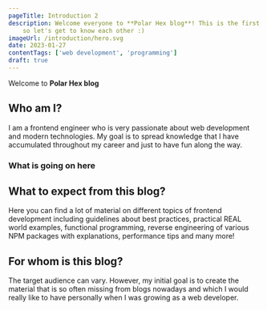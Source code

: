 ```yaml
---
pageTitle: Introduction 2
description: Welcome everyone to **Polar Hex blog**! This is the first and intro entry on this blog
    so let's get to know each other :)
imageUrl: /introduction/hero.svg
date: 2023-01-27
contentTags: ['web development', 'programming']
draft: true
---
```


Welcome to **Polar Hex blog**

## Who am I?

I am a frontend engineer who is very passionate about web development and modern technologies.
My goal is to spread knowledge that I have accumulated throughout my career
and just to have fun along the way.

### What is going on here

## What to expect from this blog?

Here you can find a lot of material on different topics of frontend development including
guidelines about best practices, practical REAL world examples, functional programming,
reverse engineering of various NPM packages with explanations, performance tips and many more!

## For whom is this blog?

The target audience can vary. However, my initial goal is to create the material that is
so often missing from blogs nowadays and which I would really like to have personally when I
was growing as a web developer.
